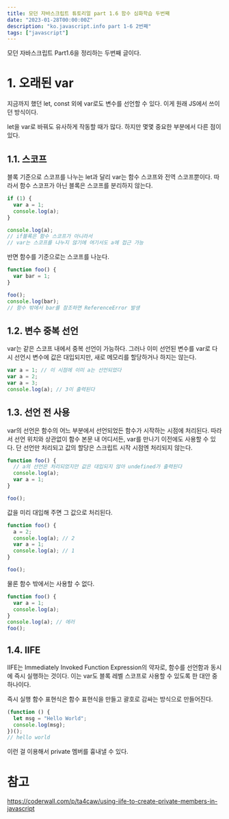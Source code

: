 ```yaml
---
title: 모던 자바스크립트 튜토리얼 part 1.6 함수 심화학습 두번째
date: "2023-01-28T00:00:00Z"
description: "ko.javascript.info part 1-6 2번째"
tags: ["javascript"]
---
```


모던 자바스크립트 Part1.6을 정리하는 두번째 글이다.

# 1. 오래된 var

지금까지 했던 let, const 외에 var로도 변수를 선언할 수 있다. 이게 원래 JS에서 쓰이던 방식이다.

let을 var로 바꿔도 유사하게 작동할 때가 많다. 하지만 몇몇 중요한 부분에서 다른 점이 있다.

## 1.1. 스코프

블록 기준으로 스코프를 나누는 let과 달리 var는 함수 스코프와 전역 스코프뿐이다. 따라서 함수 스코프가 아닌 블록은 스코프를 분리하지 않는다.

```js
if (1) {
  var a = 1;
  console.log(a);
}

console.log(a);
// if블록은 함수 스코프가 아니라서
// var는 스코프를 나누지 않기에 여기서도 a에 접근 가능
```

반면 함수를 기준으로는 스코프를 나눈다.

```js
function foo() {
  var bar = 1;
}

foo();
console.log(bar); 
// 함수 밖에서 bar를 참조하면 ReferenceError 발생
```

## 1.2. 변수 중복 선언

var는 같은 스코프 내에서 중복 선언이 가능하다. 그러나 이미 선언된 변수를 var로 다시 선언시 변수에 값은 대입되지만, 새로 메모리를 할당하거나 하지는 않는다.

```js
var a = 1; // 이 시점에 이미 a는 선언되었다
var a = 2;
var a = 3;
console.log(a); // 3이 출력된다
```

## 1.3. 선언 전 사용

var의 선언은 함수의 어느 부분에서 선언되었든 함수가 시작하는 시점에 처리된다. 따라서 선언 위치와 상관없이 함수 본문 내 어디서든, var를 만나기 이전에도 사용할 수 있다. 단 선언만 처리되고 값의 할당은 스크립트 시작 시점엔 처리되지 않는다.

```js
function foo() {
  // a의 선언은 처리되었지만 값은 대입되지 않아 undefined가 출력된다
  console.log(a);
  var a = 1;
}

foo();
```

값을 미리 대입해 주면 그 값으로 처리된다.

```js
function foo() {
  a = 2;
  console.log(a); // 2
  var a = 1;
  console.log(a); // 1
}

foo();
```

물론 함수 밖에서는 사용할 수 없다.

```js
function foo() {
  var a = 1;
  console.log(a);
}
console.log(a); // 에러
foo();
```

## 1.4. IIFE

IIFE는 Immediately Invoked Function Expression의 약자로, 함수를 선언함과 동시에 즉시 실행하는 것이다. 이는 var도 블록 레벨 스코프로 사용할 수 있도록 한 대안 중 하나이다.

즉시 실행 함수 표현식은 함수 표현식을 만들고 괄호로 감싸는 방식으로 만들어진다.

```js
(function () {
  let msg = "Hello World";
  console.log(msg);
})();
// hello world
```

이런 걸 이용해서 private 멤버를 흉내낼 수 있다.

# 참고

https://coderwall.com/p/ta4caw/using-iife-to-create-private-members-in-javascript